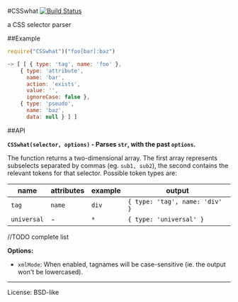 #CSSwhat [![Build Status](https://secure.travis-ci.org/fb55/CSSwhat.png?branch=master)](http://travis-ci.org/fb55/CSSwhat)

a CSS selector parser

##Example

```js
require("CSSwhat")("foo[bar]:baz")

~> [ [ { type: 'tag', name: 'foo' },
    { type: 'attribute',
      name: 'bar',
      action: 'exists',
      value: '',
      ignoreCase: false },
    { type: 'pseudo',
      name: 'baz',
      data: null } ] ]
```

##API

__`CSSwhat(selector, options)` - Parses `str`, with the past `options`.__

The function returns a two-dimensional array. The first array represents subselects separated by commas (eg. `sub1, sub2`), the second contains the relevant tokens for that selector. Possible token types are:

name | attributes | example | output
---- | ---------- | ------- | ------
`tag`| `name`    | `div`   | `{ type: 'tag', name: 'div' }`
`universal`| -   | `*`     | `{ type: 'universal' }`

//TODO complete list

__Options:__

- `xmlMode`: When enabled, tagnames will be case-sensitive (ie. the output won't be lowercased).

---

License: BSD-like
